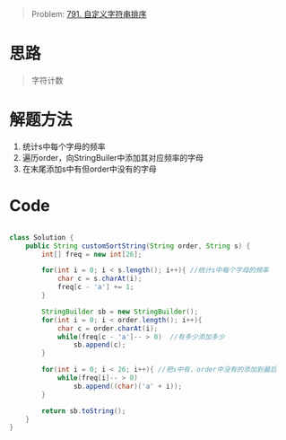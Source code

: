 > Problem: [791. 自定义字符串排序](https://leetcode.cn/problems/custom-sort-string/description/)

# 思路
> 字符计数
# 解题方法
1. 统计s中每个字母的频率
2. 遍历order，向StringBuiler中添加其对应频率的字母
3. 在末尾添加s中有但order中没有的字母

# Code
```Java

class Solution {
    public String customSortString(String order, String s) {
        int[] freq = new int[26];

        for(int i = 0; i < s.length(); i++){ //统计s中每个字母的频率
            char c = s.charAt(i);
            freq[c - 'a'] += 1;
        }

        StringBuilder sb = new StringBuilder();
        for(int i = 0; i < order.length(); i++){
            char c = order.charAt(i);
            while(freq[c - 'a']-- > 0)  //有多少添加多少
                sb.append(c);
        }   

        for(int i = 0; i < 26; i++){ //把s中有，order中没有的添加到最后
            while(freq[i]-- > 0)
                sb.append((char)('a' + i)); 
        }

        return sb.toString();
    }
}
```
